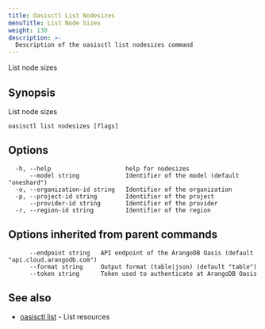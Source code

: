 ```yaml
---
title: Oasisctl List Nodesizes
menuTitle: List Node Sizes
weight: 130
description: >-
  Description of the oasisctl list nodesizes command
---
```

List node sizes

## Synopsis

List node sizes

```
oasisctl list nodesizes [flags]
```

## Options

```
  -h, --help                     help for nodesizes
      --model string             Identifier of the model (default "oneshard")
  -o, --organization-id string   Identifier of the organization
  -p, --project-id string        Identifier of the project
      --provider-id string       Identifier of the provider
  -r, --region-id string         Identifier of the region
```

## Options inherited from parent commands

```
      --endpoint string   API endpoint of the ArangoDB Oasis (default "api.cloud.arangodb.com")
      --format string     Output format (table|json) (default "table")
      --token string      Token used to authenticate at ArangoDB Oasis
```

## See also

* [oasisctl list](_index.md)	 - List resources

